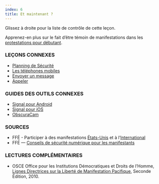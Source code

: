 ```yaml
---
index: 6
title: Et maintenant ?
---
```

Glissez à droite pour la liste de contrôle de cette leçon.

Apprenez-en plus sur le fait d’être témoin de manifestations dans les [protestations pour débutant](umbrella://work/protests/beginner).

### LEÇONS CONNEXES

*   [Planning de Sécurité](umbrella://assess-your-risk/security-planning)
*   [Les téléphones mobiles](umbrella://communications/mobile-phones)
*   [Envoyer un message](umbrella://communications/sending-a-message)
*   [Appeler](umbrella://communications/making-a-call)

### GUIDES DES OUTILS CONNEXES

*   [Signal pour Android](umbrella://tools/messagging/s_signal-for-android.md) 
*   [Signal pour iOS](umbrella://tools/messagging/s_signal-for-ios.md)
*   [ObscuraCam](umbrella://tools/messagging/s_obscuracam.md)

### SOURCES

*   FFÉ - Participer à des manifestations [États-Unis](https://ssd.eff.org/fr/module/participer-%C3%A0-des-manifestations-%C3%A9tats-unis) et à l’[International](https://ssd.eff.org/en/module/attending-protests-international)
*   FFÉ — [Conseils de sécurité numérique pour les manifestants](https://www.eff.org/deeplinks/2016/11/digital-security-tips-for-protesters)

### LECTURES COMPLÉMENTAIRES

*   OSCE Office pour les Institutions Démocratiques et Droits de l’Homme, [Lignes Directrices sur la Liberté de Manifestation Pacifique](https://www.osce.org/odihr/73405?download=true), Seconde Édition, 2010.